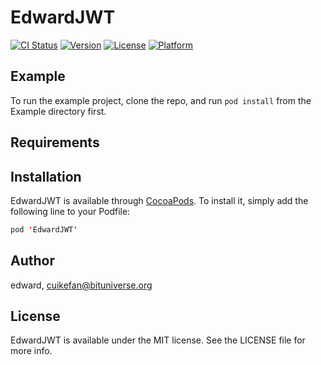 # EdwardJWT

[![CI Status](https://img.shields.io/travis/edward/EdwardJWT.svg?style=flat)](https://travis-ci.org/edward/EdwardJWT)
[![Version](https://img.shields.io/cocoapods/v/EdwardJWT.svg?style=flat)](https://cocoapods.org/pods/EdwardJWT)
[![License](https://img.shields.io/cocoapods/l/EdwardJWT.svg?style=flat)](https://cocoapods.org/pods/EdwardJWT)
[![Platform](https://img.shields.io/cocoapods/p/EdwardJWT.svg?style=flat)](https://cocoapods.org/pods/EdwardJWT)

## Example

To run the example project, clone the repo, and run `pod install` from the Example directory first.

## Requirements

## Installation

EdwardJWT is available through [CocoaPods](https://cocoapods.org). To install
it, simply add the following line to your Podfile:

```swift
pod 'EdwardJWT'
```

## Author

edward, cuikefan@bituniverse.org

## License

EdwardJWT is available under the MIT license. See the LICENSE file for more info.
